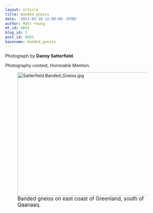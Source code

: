 ```yaml
---
layout: article
title: Banded gneiss
date: '2013-03-18 12:00:00 -0700'
author: Matt Young
mt_id: 6693
blog_id: 2
post_id: 6693
basename: banded_gneiss
---
```

Photograph by **Danny Satterfield**.

Photography contest, Honorable Mention.

<figure>
<img src="/PT/uploads/2013/Satterfield.Banded_Gneiss.jpg" alt="Satterfield.Banded_Gneiss.jpg" width="600" height="400" />
<figcaption markdown="span">
<big>Banded gneiss on east coast of Greenland, south of Qaanaaq.</big>

</figcaption>
</figure>

